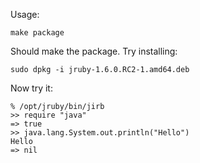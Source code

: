 Usage:

    make package

Should make the package. Try installing:

    sudo dpkg -i jruby-1.6.0.RC2-1.amd64.deb

Now try it:

    % /opt/jruby/bin/jirb 
    >> require "java"
    => true
    >> java.lang.System.out.println("Hello")
    Hello
    => nil

